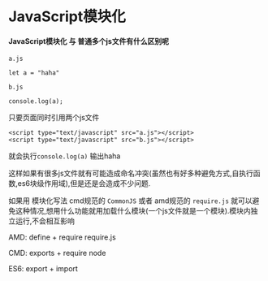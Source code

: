 # JavaScript模块化

#### JavaScript模块化 与 普通多个js文件有什么区别呢

`a.js`

    let a = "haha"

`b.js`

    console.log(a);

只要页面同时引用两个js文件

    <script type="text/javascript" src="a.js"></script>
    <script type="text/javascript" src="b.js"></script>

就会执行`console.log(a)` 输出haha

这样如果有很多js文件就有可能造成命名冲突(虽然也有好多种避免方式,自执行函数,es6块级作用域),但是还是会造成不少问题.

如果用 模块化写法 cmd规范的 `CommonJS` 或者 amd规范的 `require.js` 就可以避免这种情况,想用什么功能就用加载什么模块(一个js文件就是一个模块).模块内独立运行,不会相互影响


AMD: define + require require.js

CMD: exports + require node

ES6: export + import
